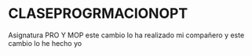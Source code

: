 # CLASEPROGRMACIONOPT
Asignatura PRO Y MOP
este cambio lo ha realizado mi compañero
y este cambio lo he hecho yo
